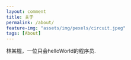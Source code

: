 ```yaml
---
layout: comment
title: 关于
permalink: /about/
feature-img: "assets/img/pexels/circuit.jpeg"
tags: [About]
---
```


林某棍，一位只会helloWorld的程序员.
 
